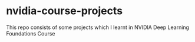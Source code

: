 # nvidia-course-projects
This repo consists of some projects which I learnt in NVIDIA Deep Learning Foundations Course
